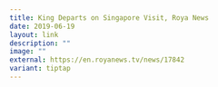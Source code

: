 ```yaml
---
title: King Departs on Singapore Visit, Roya News
date: 2019-06-19
layout: link
description: ""
image: ""
external: https://en.royanews.tv/news/17842
variant: tiptap
---
```

